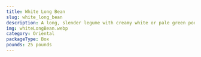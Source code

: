 ```yaml
---
title: White Long Bean
slug: white_long_bean
description: A long, slender legume with creamy white or pale green pods, featuring a mild flavor and tender texture. A staple in Asian cuisines, ideal for curries, stir-fries, and soups. High in protein, fiber, and vitamins (A, C). Enjoyed fresh, cooked, or pickled.
img: whiteLongBean.webp
category: Oriental
packageType: Box
pounds: 25 pounds
---
```

